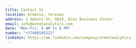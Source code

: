 ```yaml
---
title: Contact Us
location: Armenia, Yerevan
address: 2 Adonts St, 0014, Eraz Business Center
email: info@armatanalytics.com
date: "Mon-Fri: 9 AM to 6 PM"
number: "+37498545222"
linkedin: https://am.linkedin.com/company/armatanalytics
---
```

